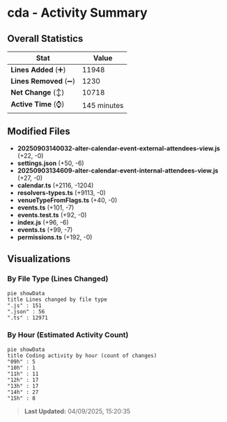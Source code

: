 # cda - Activity Summary 

## Overall Statistics

| Stat                   | Value                                                             |
| ---------------------- | ----------------------------------------------------------------- |
| **Lines Added** (➕)   | 11948                                          |
| **Lines Removed** (➖) | 1230                                        |
| **Net Change** (↕)    | 10718                |
| **Active Time** (⌚)   | 145 minutes |


## Modified Files
- **20250903140032-alter-calendar-event-external-attendees-view.js** (+22, -0)
- **settings.json** (+50, -6)
- **20250903134609-alter-calendar-event-internal-attendees-view.js** (+27, -0)
- **calendar.ts** (+2116, -1204)
- **resolvers-types.ts** (+9113, -0)
- **venueTypeFromFlags.ts** (+40, -0)
- **events.ts** (+101, -7)
- **events.test.ts** (+92, -0)
- **index.js** (+96, -6)
- **events.ts** (+99, -7)
- **permissions.ts** (+192, -0)

## Visualizations

### By File Type (Lines Changed)

```mermaid
pie showData
title Lines changed by file type
".js" : 151
".json" : 56
".ts" : 12971
```

### By Hour (Estimated Activity Count)

```mermaid
pie showData
title Coding activity by hour (count of changes)
"09h" : 5
"10h" : 1
"11h" : 11
"12h" : 17
"13h" : 17
"14h" : 27
"15h" : 8
```


> **Last Updated:** 04/09/2025, 15:20:35